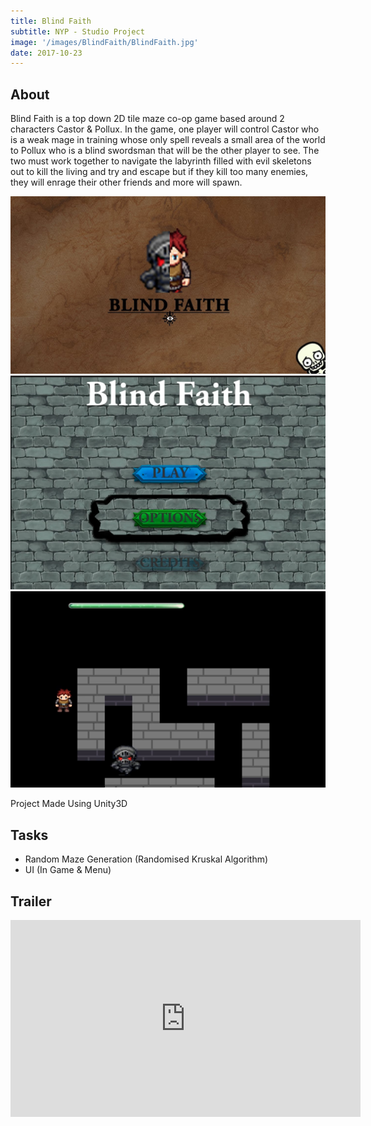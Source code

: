 ```yaml
---
title: Blind Faith
subtitle: NYP - Studio Project
image: '/images/BlindFaith/BlindFaith.jpg'
date: 2017-10-23
---
```


## About
Blind Faith is a top down 2D tile maze co-op game based
around 2 characters Castor & Pollux. In the game, one player will control
Castor who is a weak mage in training whose only spell reveals a small area of
the world to Pollux who is a blind swordsman that will be the other player to
see. The two must work together to navigate the labyrinth filled with evil
skeletons out to kill the living and try and escape but if they kill too many
enemies, they will enrage their other friends and more will spawn.

<div class="gallery-box">
  <div class="gallery">
    <img src="/images/BlindFaith/BlindFaith.jpg" loading="lazy">
    <img src="/images/BlindFaith/BlindFaith1.png" loading="lazy">
    <img src="/images/BlindFaith/BlindFaith2.png" loading="lazy">
  </div>
</div>


Project Made Using Unity3D

## Tasks
* Random Maze Generation (Randomised Kruskal Algorithm)
* UI (In Game & Menu)

## Trailer
<p><iframe width="560" height="315" src="https://www.youtube.com/embed/PBS2rvW0Jwo" title="YouTube video player" frameborder="0" allow="accelerometer; autoplay; clipboard-write; encrypted-media; gyroscope; picture-in-picture" allowfullscreen></iframe></p>